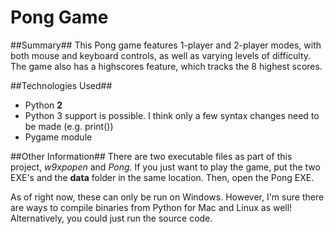 Pong Game
========

##Summary##
This Pong game features 1-player and 2-player modes, with both mouse and keyboard controls, as well as varying levels of difficulty. The game also has a highscores feature, which tracks the 8 highest scores.

##Technologies Used##
* Python **2**
 * Python 3 support is possible. I think only a few syntax changes need to be made (e.g. print())
* Pygame module

##Other Information##
There are two executable files as part of this project, *w9xpopen* and *Pong*. If you just want to play the game, put the two EXE's and the **data** folder in the same location. Then, open the Pong EXE.

As of right now, these can only be run on Windows. However, I'm sure there are ways to compile binaries from Python for Mac and Linux as well! Alternatively, you could just run the source code.

